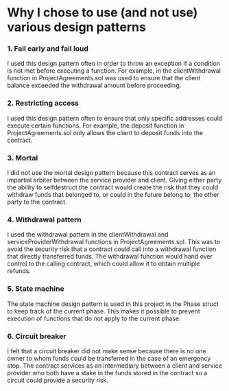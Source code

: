 # Why I chose to use (and not use) various design patterns

### 1. Fail early and fail loud
I used this design pattern often in order to throw an exception if a condition is not met before executing a function. For example, in the clientWithdrawal function in ProjectAgreements.sol was used to ensure that the client balance exceeded the withdrawal amount before proceeding.

### 2. Restricting access
I used this design pattern often to ensure that only specific addresses could execute certain functions. For example, the deposit function in ProjectAgreements.sol only allows the client to deposit funds into the contract.

### 3. Mortal
I did not use the mortal design pattern because this contract serves as an impartial arbiter between the service provider and client. Giving either party the ability to selfdestruct the contract would create the risk that they could withdraw funds that belonged to, or could in the future belong to, the other party to the contract.

### 4. Withdrawal pattern
I used the withdrawal pattern in the clientWithdrawal and serviceProviderWithdrawal functions in ProjectAgreements.sol. This was to avoid the security risk that a contract could call into a withdrawal function that directly transferred funds. The withdrawal function would hand over control to the calling contract, which could allow it to obtain multiple refunds.

### 5. State machine
The state machine design pattern is used in this project in the Phase struct to keep track of the current phase. This makes it possible to prevent execution of functions that do not apply to the current phase.

### 6. Circuit breaker
I felt that a circuit breaker did not make sense because there is no one owner to whom funds could be transferred in the case of an emergency stop. The contract services as an intermediary between a client and service provider who both have a stake in the funds stored in the contract so a circuit could provide a security risk.